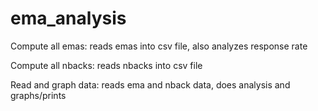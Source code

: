 # ema_analysis

Compute all emas: reads emas into csv file, also analyzes response rate


Compute all nbacks: reads nbacks into csv file


Read and graph data: reads ema and nback data, does analysis and graphs/prints
